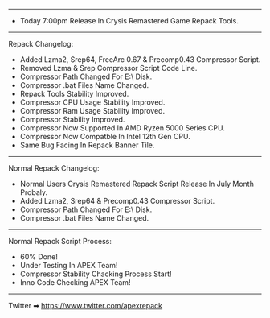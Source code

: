 *************************************************************************************************
- Today 7:00pm Release In Crysis Remastered Game Repack Tools.
*************************************************************************************************
Repack Changelog:
- Added Lzma2, Srep64, FreeArc 0.67 & Precomp0.43 Compressor Script.
- Removed Lzma & Srep Compressor Script Code Line.
- Compressor Path Changed For E:\ Disk.
- Compressor .bat Files Name Changed.
- Repack Tools Stability Improved.
- Compressor CPU Usage Stability Improved.
- Compressor Ram Usage Stability Improved.
- Compressor Stability Improved.
- Compressor Now Supported In AMD Ryzen 5000 Series CPU.
- Compressor Now Compatble In Intel 12th Gen CPU.
- Same Bug Facing In Repack Banner Tile.
*************************************************************************************************
Normal Repack Changelog:
- Normal Users Crysis Remastered Repack Script Release In July Month Probaly.
- Added Lzma2, Srep64 & Precomp0.43 Compressor Script.
- Compressor Path Changed For E:\ Disk.
- Compressor .bat Files Name Changed.
***************************************************************************************************
Normal Repack Script Process:
- 60% Done!
- Under Testing In APEX Team!
- Compressor Stability Chacking Process Start!
- Inno Code Checking APEX Team!
***************************************************************************************************

Twitter ➡ https://www.twitter.com/apexrepack
